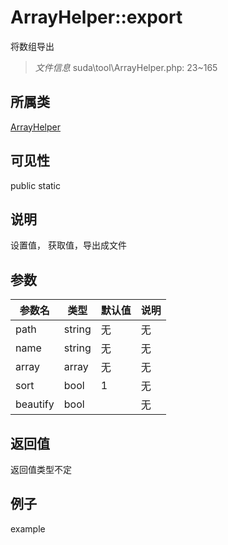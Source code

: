 # ArrayHelper::export
将数组导出
> *文件信息* suda\tool\ArrayHelper.php: 23~165
## 所属类 

[ArrayHelper](../ArrayHelper.md)

## 可见性

  public  static
## 说明


设置值， 获取值，导出成文件

## 参数

| 参数名 | 类型 | 默认值 | 说明 |
|--------|-----|-------|-------|
| path |  string | 无 | 无 |
| name |  string | 无 | 无 |
| array |  array | 无 | 无 |
| sort |  bool | 1 | 无 |
| beautify |  bool |  | 无 |

## 返回值
返回值类型不定

## 例子

example